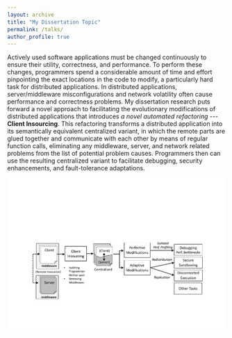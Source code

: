 ```yaml
---
layout: archive
title: "My Dissertation Topic"
permalink: /talks/
author_profile: true
---
```


Actively used software applications must be changed continuously to ensure their utility, correctness, and performance. To perform these changes, programmers spend a considerable amount of time and effort pinpointing the exact locations in the code to modify, a particularly hard task for distributed applications. In distributed applications, server/middleware misconfigurations and network volatility often cause performance and correctness problems. My dissertation research puts forward a novel approach to facilitating the evolutionary modifications of distributed applications that introduces *a novel automated refactoring* --- **Client Insourcing**. 
This refactoring transforms a distributed application into its semantically equivalent centralized variant, in which 
the remote parts are glued together and communicate with each other by means of regular function calls, eliminating any middleware, server, and network related problems from the list of potential problem causes. Programmers then can use the resulting centralized variant to facilitate debugging, security enhancements, and fault-tolerance adaptations.

![image info](../images/overview.png)
